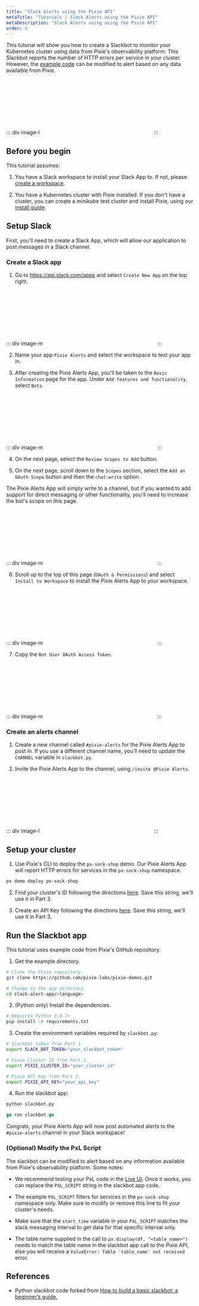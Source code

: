 ```yaml
---
title: "Slack Alerts using the Pixie API"
metaTitle: "Tutorials | Slack Alerts using the Pixie API"
metaDescription: "Slack Alerts using using the Pixie API"
order: 6
---
```


This tutorial will show you how to create a Slackbot to monitor your Kubernetes cluster using data from Pixie's observability platform. This Slackbot reports the number of HTTP errors per service in your cluster. However, the [example code](https://github.com/pixie-labs/pixie-demos/tree/main/slack-alert-app) can be modified to alert based on any data available from Pixie.

::: div image-l
<svg title='Slackbot alerting for per service HTTP errors.' src='slackbot/slack-alert.png'/>
:::

## Before you begin

This tutorial assumes:

1. You have a Slack workspace to install your Slack App to. If not, please [create a workspace](https://slack.com/help/articles/206845317-Create-a-Slack-workspace).

2. You have a Kubernetes cluster with Pixie installed. If you don't have a cluster, you can create a minikube test cluster and install Pixie, using our [install guide](/installing-pixie/quick-start).

## Setup Slack

First, you'll need to create a Slack App, which will allow our application to post messages in a Slack channel.

### Create a Slack app

1. Go to https://api.slack.com/apps and select `Create New App` on the top right.

::: div image-m
<svg title='Configuring your new Slack app.' src='slackbot/create-app.png'/>
:::

2. Name your app `Pixie Alerts` and select the workspace to test your app in.

3. After creating the Pixie Alerts App, you'll be taken to the `Basic Information` page for the app. Under `Add features and functionality`, select `Bots`.

::: div image-m
<svg title='Add Bot functionality to your Pixie Alerts Slack App.' src='slackbot/add-bot-feature.png'/>
:::

4. On the next page, select the `Review Scopes to Add` button.

5. On the next page, scroll down to the `Scopes` section, select the `Add an OAuth Scope` button and then the `chat:write` option.

The Pixie Alerts App will simply write to a channel, but if you wanted to add support for direct messaging or other functionality, you'll need to increase the bot's scope on this page.

::: div image-m
<svg title='Add OAuth scope for `chat:write`.' src='slackbot/add-oauth-scope.png'/>
:::

6. Scroll up to the top of this page (`OAuth & Permissions`) and select `Install to Workspace` to install the Pixie Alerts App to your workspace.

::: div image-m
<svg title='Install Pixie Alerts App to workspace.' src='slackbot/install-to-workspace.png'/>
:::

7. Copy the `Bot User OAuth Access Token`.

::: div image-m
<svg title='Save Bot OAuth Access Token after installation.' src='slackbot/bot-token.png'/>
:::

### Create an alerts channel

1. Create a new channel called `#pixie-alerts` for the Pixie Alerts App to post in. If you use a different channel name, you'll need to update the `CHANNEL` variable in `slackbot.py`.

2. Invite the Pixie Alerts App to the channel, using `/invite @Pixie Alerts`.

::: div image-l
<svg title='Adding the Pixie Alerts App to a channel.' src='slackbot/invite-bot-to-channel.png'/>
:::

## Setup your cluster

1. Use Pixie's CLI to deploy the `px-sock-shop` demo. Our Pixie Alerts App will report HTTP errors for services in the `px-sock-shop` namespace.

```bash
px demo deploy px-sock-shop
```

2. Find your cluster's ID following the directions [here](/reference/admin/cluster-id/#find-the-cluster-id). Save this string, we'll use it in Part 3.

3. Create an API Key following the directions [here](/reference/admin/api-keys/#create-an-api-key). Save this string, we'll use it in Part 3.

## Run the Slackbot app

This tutorial uses example code from Pixie's GitHub repository.

1. Get the example directory.

```bash
# Clone the Pixie repository.
git clone https://github.com/pixie-labs/pixie-demos.git

# Change to the app directory.
cd slack-alert-app/<language>
```

2. (Python only) Install the dependencies.

```python
# Requires Python 3.8.7+
pip install -r requirements.txt
```

3. Create the environment variables required by `slackbot.py`:

```bash
# Slackbot token from Part 1.
export SLACK_BOT_TOKEN="your_slackbot_token"

# Pixie Cluster ID from Part 2.
export PIXIE_CLUSTER_ID="your_cluster_id"

# Pixie API Key from Part 2.
export PIXIE_API_KEY="your_api_key"
```

4. Run the slackbot app:

```python
python slackbot.py
```

```go
go run slackbot.go
```

Congrats, your Pixie Alerts App will now post automated alerts to the `#pixie-alerts` channel in your Slack workspace!

### (Optional) Modify the PxL Script

The slackbot can be modified to alert based on any information available from Pixie's observability platform. Some notes:

- We recommend testing your PxL code in the [Live UI](https://work.withpixie.ai/). Once it works, you can replace the `PXL_SCRIPT` string in the slackbot app code.

- The example `PXL_SCRIPT` filters for services in the `px-sock-shop` namespace only. Make sure to modify or remove this line to fit your cluster's needs.

- Make sure that the `start_time` variable in your `PXL_SCRIPT` matches the slack messaging interval to get data for that specific interval only.

- The table name supplied in the call to `px.display(df, "<table_name>")` needs to match the table name in the slackbot app call to the Pixie API, else you will receive a `ValueError: Table 'table_name' not received` error.

## References

- Python slackbot code forked from [How to build a basic slackbot: a beginner’s guide.](https://www.freecodecamp.org/news/how-to-build-a-basic-slackbot-a-beginners-guide-6b40507db5c5/)

